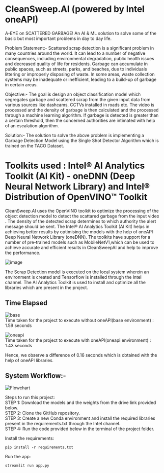 # CleanSweep.AI (powered by Intel oneAPI)
A-EYE on SCATTERED GARBAGE! An AI & ML solution to solve some of the basic but most important problems in day to day life.  


Problem Statement:- Scattered scrap detection is a significant problem in many countries around the world. It can lead to a number of negative consequences, including environmental degradation, public health issues and decreased quality of life for residents.
Garbage can accumulate in public spaces, such as streets, parks, and beaches, due to individuals littering or improperly disposing of waste.
In some areas, waste collection systems may be inadequate or inefficient, leading to a build-up of garbage in certain areas.

Objective:- The goal is design an object classification model which segregates garbage and scattered scrap from the given input data from various sources like dashcams, CCTVs installed in roads etc.
The video is processed and the density of garbage is then calculated and the processed through a machine learning algorithm.
If garbage is detected is greater than a certain threshold, then the concerned authorities are intimated with help of an escalation algorithm.

Solution:- The solution to solve the above problem is implementing a Garbage Detection Model using the Single Shot Detector Algorithm which is trained on the TACO Dataset.  

# Toolkits used : Intel® AI Analytics Toolkit (AI Kit) - oneDNN (Deep Neural Network Library) and Intel® Distribution of OpenVINO™ Toolkit

CleanSweep.AI uses the OpenVINO toolkit to optimize the processing of the object detection model to detect the scattared garbage  from the input video . The density of the detected scrap determines to which authority the alert message should be sent. The Intel® AI Analytics Toolkit (AI Kit) helps in achieving better results by optimising the models with the help of oneAPI Deep Neural Network Library (oneDNN).
The toolkits have support for a number of pre-trained models such as MobileNetV1,which can be used to achieve accurate and efficient results in  CleanSweepAI and help to improve the performance.


![image](https://user-images.githubusercontent.com/92366411/225904033-084ef650-47a9-43de-b0bc-f4fb038eac8d.png)

The Scrap Detection model is executed on the local system wherein an environment is created and Tensorflow is installed through the Intel channel. The AI Analytics Toolkit is used to install and optimize all the libraries which are present in the project.  

## Time Elapsed  


![base](https://user-images.githubusercontent.com/80829447/225950360-10c74071-f839-4135-828c-0f70bcd87f01.jpg)  
Time taken for the project to execute without oneAPI(base environment) : 1.59 seconds

![oneapi](https://user-images.githubusercontent.com/80829447/225950391-897195cb-0e69-47a7-aace-efd4452969f7.jpg)  
Time taken for the project to execute with oneAPI(oneapi environment) : 1.43 seconds  

Hence, we observe a difference of 0.16 seconds which is obtained with the help of oneAPI libraries.  

  
  

## System Workflow:-
![Flowchart](https://user-images.githubusercontent.com/80829447/208266806-8d21746e-7aa9-4147-8169-4d3ae4e526b1.png)


Steps to run this project:  
STEP 1: Download the models and the weights from the drive link provided below.  
STEP 2: Clone the GitHub repository.  
STEP 3: Create a new Conda environment and install the required libraries present in the requirements.txt through the Intel channel.  
STEP 4: Run the code provided below in the terminal of the project folder.

Install the requirements:
```
pip install -r requirements.txt
```

Run the app:
```
streamlit run app.py
```


